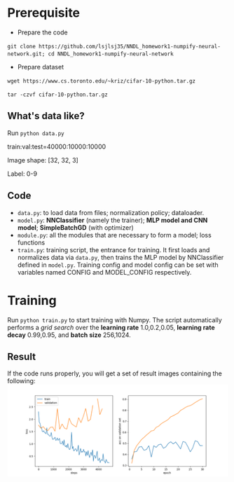 # Prerequisite
- Prepare the code
  
`git clone https://github.com/lsjlsj35/NNDL_homework1-numpify-neural-network.git; cd NNDL_homework1-numpify-neural-network`
- Prepare dataset
  
`wget https://www.cs.toronto.edu/~kriz/cifar-10-python.tar.gz`

`tar -czvf cifar-10-python.tar.gz`

## What's data like?
Run `python data.py`

train\:val\:test=40000\:10000\:10000

Image shape: \[32, 32, 3\]

Label: 0-9

## Code
- `data.py`: to load data from files; normalization policy; dataloader.
- `model.py`: **NNClassifier** (namely the trainer); **MLP model and CNN model**; **SimpleBatchGD** (with optimizer)
- `module.py`: all the modules that are necessary to form a model; loss functions
- `train.py`: training script, the entrance for training. It first loads and normalizes data via `data.py`, then trains the MLP model by NNClassifier defined in `model.py`. Training config and model config can be set with variables named CONFIG and MODEL_CONFIG respectively.

# Training
Run `python train.py` to start training with Numpy. The script automatically performs a *grid search* over the **learning rate** 1.0,0.2,0.05, **learning rate decay** 0.99,0.95, and **batch size** 256,1024.

## Result
If the code runs properly, you will get a set of result images containing the following:
![Training Results](result/mlp_3.png)
